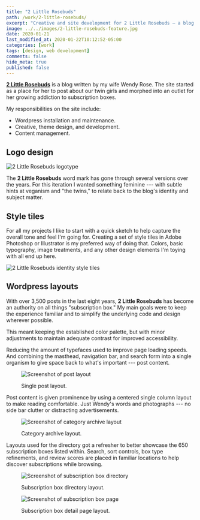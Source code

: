 ```yaml
---
title: "2 Little Rosebuds"
path: /work/2-little-rosebuds/
excerpt: "Creative and site development for 2 Little Rosebuds — a blog all about subscription boxes."
image: ../../images/2-little-rosebuds-feature.jpg
date: 2020-01-21
last_modified_at: 2020-01-22T10:12:52-05:00
categories: [work]
tags: [design, web development]
comments: false
hide_meta: true
published: false
---
```


[**2 Little Rosebuds**](https://2littlerosebuds.com) is a blog written by my wife Wendy Rose. The site started as a place for her to post about our twin girls and morphed into an outlet for her growing addiction to subscription boxes.

My responsibilities on the site include:

- Wordpress installation and maintenance.
- Creative, theme design, and development.
- Content management.

## Logo design

![2 Little Rosebuds logotype](../../images/two-little-rosebuds-logo.png)

The **2 Little Rosebuds** word mark has gone through several versions over the years. For this iteration I wanted something feminine --- with subtle hints at veganism and "the twins," to relate back to the blog's identity and subject matter.

## Style tiles

For all my projects I like to start with a quick sketch to help capture the overall tone and feel I'm going for. Creating a set of style tiles in Adobe Photoshop or Illustrator is my preferred way of doing that. Colors, basic typography, image treatments, and any other design elements I'm toying with all end up here.

![2 Little Rosebuds identity style tiles](../../images/2lrb-style-tiles.png)

## Wordpress layouts

With over 3,500 posts in the last eight years, **2 Little Rosebuds** has become an authority on all things "subscription box." My main goals were to keep the experience familiar and to simplify the underlying code and design wherever possible.

This meant keeping the established color palette, but with minor adjustments to maintain adequate contrast for improved accessibility.

Reducing the amount of typefaces used to improve page loading speeds. And combining the masthead, navigation bar, and search form into a single organism to give space back to what's important --- post content.

<figure>
  <div class="browser-frame">
    <img src="../../images/2lrb-post-layout.jpg" alt="Screenshot of post layout">
  </div>
  <figcaption><p>Single post layout.</p></figcaption>
</figure>

Post content is given prominence by using a centered single column layout to make reading comfortable. Just Wendy's words and photographs --- no side bar clutter or distracting advertisements.

<figure>
  <div class="browser-frame">
    <img src="../../images/2lrb-category-archive-layout.jpg" alt="Screenshot of category archive layout">
  </div>
  <figcaption><p>Category archive layout.</p></figcaption>
</figure>

Layouts used for the directory got a refresher to better showcase the 650 subscription boxes listed within. Search, sort controls, box type refinements, and review scores are placed in familiar locations to help discover subscriptions while browsing.

<figure>
  <div class="browser-frame">
    <img src="../../images/2lrb-subscription-box-directory.jpg" alt="Screenshot of subscription box directory">
  </div>
  <figcaption><p>Subscription box directory layout.</p></figcaption>
</figure>

<figure>
  <div class="browser-frame">
    <img src="../../images/2lrb-subscription-box-layout.jpg" alt="Screenshot of subscription box page">
  </div>
  <figcaption><p>Subscription box detail page layout.</p></figcaption>
</figure>
